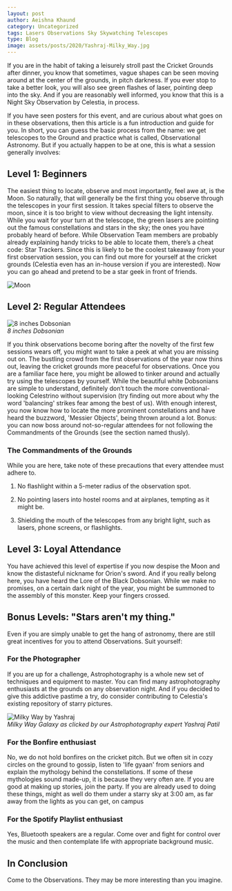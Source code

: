 ```yaml
---
layout: post
author: Aeishna Khaund
category: Uncategorized
tags: Lasers Observations Sky Skywatching Telescopes
type: Blog
image: assets/posts/2020/Yashraj-Milky_Way.jpg
---
```

If you are in the habit of taking a leisurely stroll past the Cricket Grounds after dinner, you know that sometimes, vague shapes can be seen moving around at the center of the grounds, in pitch darkness. If you ever stop to take a better look, you will also see green flashes of laser, pointing deep into the sky. And if you are reasonably well informed, you know that this is a Night Sky Observation by Celestia, in process.

If you have seen posters for this event, and are curious about what goes on in these observations, then this article is a fun introduction and guide for you. In short, you can guess the basic process from the name: we get telescopes to the Ground and practice what is called, Observational Astronomy. But if you actually happen to be at one, this is what a session generally involves:

## Level 1: Beginners

The easiest thing to locate, observe and most importantly, feel awe at, is the Moon. So naturally, that will generally be the first thing you observe through the telescopes in your first session. It takes special filters to observe the moon, since it is too bright to view without decreasing the light intensity. While you wait for your turn at the telescope, the green lasers are pointing out the famous constellations and stars in the sky; the ones you have probably heard of before. While Observation Team members are probably already explaining handy tricks to be able to locate them, there’s a cheat code: Star Trackers. Since this is likely to be the coolest takeaway from your first observation session, you can find out more for yourself at the cricket grounds (Celestia even has an in-house version if you are interested). Now you can go ahead and pretend to be a star geek in front of friends.

![Moon](https://i.imgur.com/ybbAOR8m.png)

## Level 2: Regular Attendees

![8 inches Dobsonian](https://i.imgur.com/Gb3nDgdl.png)\
*8 inches Dobsonian*

If you think observations become boring after the novelty of the first few sessions wears off, you might want to take a peek at what you are missing out on. The bustling crowd from the first observations of the year now thins out, leaving the cricket grounds more peaceful for observations. Once you are a familiar face here, you might be allowed to tinker around and actually try using the telescopes by yourself. While the beautiful white Dobsonians are simple to understand, definitely don’t touch the more conventional-looking Celestrino without supervision (try finding out more about why the word 'balancing' strikes fear among the best of us). With enough interest, you now know how to locate the more prominent constellations and have heard the buzzword, 'Messier Objects', being thrown around a lot. Bonus: you can now boss around not-so-regular attendees for not following the Commandments of the Grounds (see the section named thusly).

### The Commandments of the Grounds

While you are here, take note of these precautions that every attendee must adhere to.

1. No flashlight within a 5-meter radius of the observation spot.

2. No pointing lasers into hostel rooms and at airplanes, tempting as it might be.

3. Shielding the mouth of the telescopes from any bright light, such as lasers, phone screens, or flashlights.

## Level 3: Loyal Attendance

You have achieved this level of expertise if you now despise the Moon and know the distasteful nickname for Orion's sword. And if you really belong here, you have heard the Lore of the Black Dobsonian. While we make no promises, on a certain dark night of the year, you might be summoned to the assembly of this monster. Keep your fingers crossed.

## Bonus Levels: "Stars aren't my thing."

Even if you are simply unable to get the hang of astronomy, there are still great incentives for you to attend Observations. Suit yourself:

### For the Photographer

If you are up for a challenge, Astrophotography is a whole new set of techniques and equipment to master. You can find many astrophotography enthusiasts at the grounds on any observation night. And if you decided to give this addictive pastime a try, do consider contributing to Celestia's existing repository of starry pictures.

![Milky Way by Yashraj](../assets/posts/2020/Yashraj-Milky_way.jpg)\
*Milky Way Galaxy as clicked by our Astrophotography expert Yashraj Patil*

### For the Bonfire enthusiast

No, we do not hold bonfires on the cricket pitch. But we often sit in cozy circles on the ground to gossip, listen to 'life gyaan' from seniors and explain the mythology behind the constellations. If some of these mythologies sound made-up, it is because they very often are. If you are good at making up stories, join the party. If you are already used to doing these things, might as well do them under a starry sky at 3:00 am, as far away from the lights as you can get, on campus

### For the Spotify Playlist enthusiast

Yes, Bluetooth speakers are a regular. Come over and fight for control over the music and then contemplate life with appropriate background music.

## In Conclusion

Come to the Observations. They may be more interesting than you imagine.
